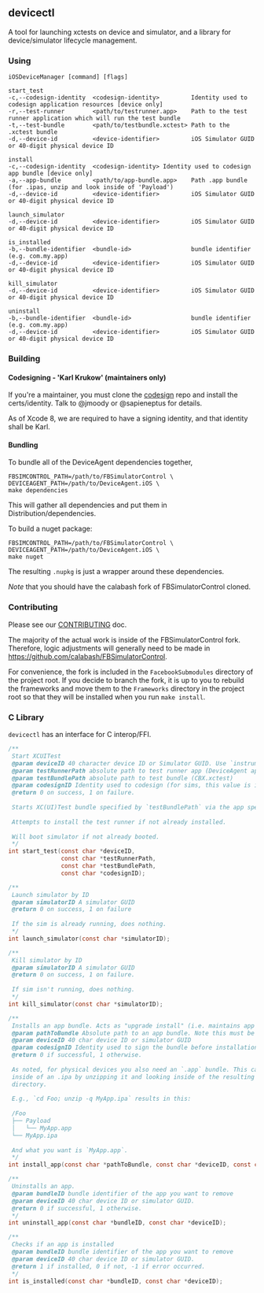 ## devicectl

A tool for launching xctests on device and simulator, and a library
for device/simulator lifecycle management.

### Using

```
iOSDeviceManager [command] [flags]

start_test
-c,--codesign-identity	<codesign-identity>         Identity used to codesign application resources [device only]
-r,--test-runner        <path/to/testrunner.app>	Path to the test runner application which will run the test bundle
-t,--test-bundle        <path/to/testbundle.xctest>	Path to the .xctest bundle
-d,--device-id          <device-identifier>         iOS Simulator GUID or 40-digit physical device ID

install
-c,--codesign-identity	<codesign-identity>	Identity used to codesign app bundle [device only]
-a,--app-bundle         <path/to/app-bundle.app>	Path .app bundle (for .ipas, unzip and look inside of 'Payload')
-d,--device-id          <device-identifier>         iOS Simulator GUID or 40-digit physical device ID

launch_simulator
-d,--device-id          <device-identifier>         iOS Simulator GUID or 40-digit physical device ID

is_installed
-b,--bundle-identifier	<bundle-id>                 bundle identifier (e.g. com.my.app)
-d,--device-id          <device-identifier>         iOS Simulator GUID or 40-digit physical device ID

kill_simulator
-d,--device-id          <device-identifier>         iOS Simulator GUID or 40-digit physical device ID

uninstall
-b,--bundle-identifier	<bundle-id>                 bundle identifier (e.g. com.my.app)
-d,--device-id          <device-identifier>         iOS Simulator GUID or 40-digit physical device ID
```

### Building

#### Codesigning - 'Karl Krukow' (maintainers only)

If you're a maintainer, you must clone the [codesign](https://github.com/calabash-codesign) repo
and install the certs/identity. Talk to @jmoody or @sapieneptus for details. 

As of Xcode 8, we are required to have a signing identity, and that identity shall be Karl. 

#### Bundling

To bundle all of the DeviceAgent dependencies together,

```shell
FBSIMCONTROL_PATH=/path/to/FBSimulatorControl \
DEVICEAGENT_PATH=/path/to/DeviceAgent.iOS \
make dependencies
```

This will gather all dependencies and put them in Distribution/dependencies.

To build a nuget package:

```shell
FBSIMCONTROL_PATH=/path/to/FBSimulatorControl \
DEVICEAGENT_PATH=/path/to/DeviceAgent.iOS \
make nuget
```

The resulting `.nupkg` is just a wrapper around these dependencies. 

*Note* that you should have the calabash fork of FBSimulatorControl cloned. 

### Contributing

Please see our [CONTRIBUTING](CONTRIBUTING) doc.

The majority of the actual work is inside of the
FBSimulatorControl fork. Therefore, logic adjustments will generally
need to be made in https://github.com/calabash/FBSimulatorControl.

For convenience, the fork is included in the `FacebookSubmodules`
directory of the project root. If you decide to branch the fork, it is
up to you to rebuild the frameworks and move them to the `Frameworks`
directory in the project root so that they will be installed when you
run `make install`.

### C Library

`devicectl` has an interface for C interop/FFI. 

```C
/**
 Start XCUITest
 @param deviceID 40 character device ID or Simulator GUID. Use `instruments -s devices` to list Sim IDs.
 @param testRunnerPath absolute path to test runner app (DeviceAgent app bundle)
 @param testBundlePath absolute path to test bundle (CBX.xctest) 
 @param codesignID Identity used to codesign (for sims, this value is ignored).
 @return 0 on success, 1 on failure. 
 
 Starts XC(UI)Test bundle specified by `testBundlePath` via the app specified by `testRunnerPath`.
 
 Attempts to install the test runner if not already installed.
 
 Will boot simulator if not already booted.
 */
int start_test(const char *deviceID,
               const char *testRunnerPath,
               const char *testBundlePath,
               const char *codesignID);

/**
 Launch simulator by ID
 @param simulatorID A simulator GUID
 @return 0 on success, 1 on failure
 
 If the sim is already running, does nothing.
 */
int launch_simulator(const char *simulatorID);

/**
 Kill simulator by ID
 @param simulatorID A simulator GUID
 @return 0 on success, 1 on failure. 
 
 If sim isn't running, does nothing.
 */
int kill_simulator(const char *simulatorID);

/**
 Installs an app bundle. Acts as "upgrade install" (i.e. maintains app data of any previous installation). 
 @param pathToBundle Absolute path to an app bundle. Note this must be a .app bundle, even for physical devices. 
 @param deviceID 40 char device ID or simulator GUID
 @param codesignID Identity used to sign the bundle before installation. Ignored for sims apps.
 @return 0 if successful, 1 otherwise.
 
 As noted, for physical devices you also need an `.app` bundle. This can be found
 inside of an .ipa by unzipping it and looking inside of the resulting 'Payload' 
 directory.
 
 E.g., `cd Foo; unzip -q MyApp.ipa` results in this:
 
 /Foo
 ├── Payload
 │   └── MyApp.app
 └── MyApp.ipa
 
 And what you want is `MyApp.app`.
 */
int install_app(const char *pathToBundle, const char *deviceID, const char *codesignID);

/**
 Uninstalls an app.
 @param bundleID bundle identifier of the app you want to remove
 @param deviceID 40 char device ID or simulator GUID.
 @return 0 if successful, 1 otherwise.
 */
int uninstall_app(const char *bundleID, const char *deviceID);

/**
 Checks if an app is installed
 @param bundleID bundle identifier of the app you want to remove
 @param deviceID 40 char device ID or simulator GUID.
 @return 1 if installed, 0 if not, -1 if error occurred.
 */
int is_installed(const char *bundleID, const char *deviceID);
```
